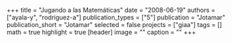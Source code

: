 +++
title = "Jugando a las Matemáticas"
date = "2008-06-19"
authors = ["ayala-y", "rodriguez-a"]
publication_types = ["5"]
publication = "Jotamar"
publication_short = "Jotamar"
selected = false
projects = ["giaa"]
tags = []
math = true
highlight = true
[header]
image = ""
caption = ""
+++
